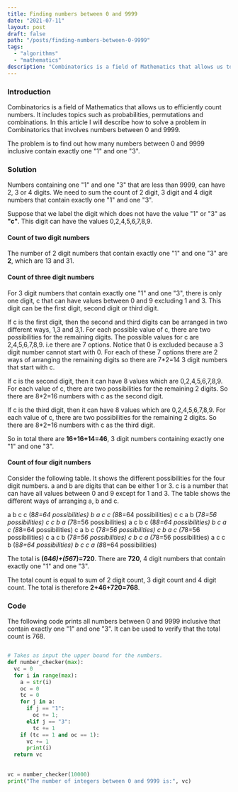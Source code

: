 ```yaml
---
title: Finding numbers between 0 and 9999
date: "2021-07-11"
layout: post
draft: false
path: "/posts/finding-numbers-between-0-9999"
tags:
  - "algorithms"
  - "mathematics" 
description: "Combinatorics is a field of Mathematics that allows us to efficiently count numbers. It includes topics such as probabilities, permutations and combinations. In this article I will describe how to solve a problem in Combinatorics that involves numbers between 0 and 9999."
---
```


### Introduction

Combinatorics is a field of Mathematics that allows us to efficiently count numbers. It includes topics such as probabilities, permutations and combinations. In this article I will describe how to solve a problem in Combinatorics that involves numbers between 0 and 9999.

The problem is to find out how many numbers between 0 and 9999 inclusive contain exactly one "1" and one "3".

### Solution

Numbers containing one "1" and one "3" that are less than 9999, can have 2, 3 or 4 digits. We need to sum the count of 2 digit, 3 digit and 4 digit numbers that contain exactly one "1" and one "3".

Suppose that we label the digit which does not have the value "1" or "3" as **"c"**. This digit can have the values 0,2,4,5,6,7,8,9.

#### Count of two digit numbers

The number of 2 digit numbers that contain exactly one "1" and one "3" are **2**, which are 13 and 31.

#### Count of three digit numbers

For 3 digit numbers that contain exactly one "1" and one "3", there is only one digit, c that can have values between 0 and 9 excluding 1 and 3. This digit can be the first digit, second digit or third digit.

If c is the first digit, then the second and third digits can be arranged in two different ways, 1,3 and 3,1. For each possible value of c, there are two possibilities for the remaining digits. The possible values for c are 2,4,5,6,7,8,9. i.e there are 7 options. Notice that 0 is excluded because a 3 digit number cannot start with 0. For each of these 7 options there are 2 ways of arranging the remaining digits so there are 7*2=14 3 digit numbers that start with c.

If c is the second digit, then it can have 8 values which are 0,2,4,5,6,7,8,9. For each value of c, there are two possibilities for the remaining 2 digits. So there are 8*2=16 numbers with c as the second digit.

If c is the third digit, then it can have 8 values which are 0,2,4,5,6,7,8,9. For each value of c, there are two possibilities for the remaining 2 digits. So there are 8*2=16 numbers with c as the third digit.

So in total there are **16+16+14=46**, 3 digit numbers containing exactly one "1" and one "3".

#### Count of four digit numbers

Consider the following table. It shows the different possibilities for the four digit numbers. a and b are digits that can be either 1 or 3. c is a number that can have all values between 0 and 9 except for 1 and 3. The table shows the different ways of arranging a, b and c.

a b c c (8*8=64 possibilities)
b a c c (8*8=64 possibilities)
c c a b (7*8=56 possibilities)
c c b a (7*8=56 possibilities)
a c b c (8*8=64 possibilities)
b c a c (8*8=64 possibilities)
c a b c (7*8=56 possibilities)
c b a c (7*8=56 possibilities)
c a c b (7*8=56 possibilities)
c b c a (7*8=56 possibilities)
a c c b (8*8=64 possibilities)
b c c a (8*8=64 possibilities)

The total is **(64*6)+(56*7)=720**. There are **720**, 4 digit numbers that contain exactly one "1" and one "3".

The total count is equal to sum of 2 digit count, 3 digit count and 4 digit count. The total is therefore **2+46+720=768**.

### Code

The following code prints all numbers between 0 and 9999 inclusive that contain exactly one "1" and one "3". It can be used to verify that the total count is 768.

```python

# Takes as input the upper bound for the numbers.
def number_checker(max):
  vc = 0
  for i in range(max):
    a = str(i)
    oc = 0
    tc = 0
    for j in a:
      if j == "1":
        oc += 1;
      elif j == "3":
        tc += 1
    if (tc == 1 and oc == 1):
      vc += 1
      print(i)
  return vc
  
      
vc = number_checker(10000)
print("The number of integers between 0 and 9999 is:", vc)
```

